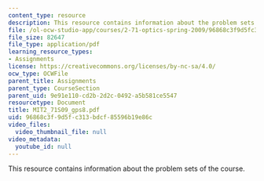 ```yaml
---
content_type: resource
description: This resource contains information about the problem sets of the course.
file: /ol-ocw-studio-app/courses/2-71-optics-spring-2009/96868c3f9d5fc313bdcf85596b19e86c_MIT2_71S09_gps8.pdf
file_size: 82647
file_type: application/pdf
learning_resource_types:
- Assignments
license: https://creativecommons.org/licenses/by-nc-sa/4.0/
ocw_type: OCWFile
parent_title: Assignments
parent_type: CourseSection
parent_uid: 9e91e110-cd2b-2d2c-0492-a5b581ce5547
resourcetype: Document
title: MIT2_71S09_gps8.pdf
uid: 96868c3f-9d5f-c313-bdcf-85596b19e86c
video_files:
  video_thumbnail_file: null
video_metadata:
  youtube_id: null
---
```

This resource contains information about the problem sets of the course.